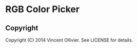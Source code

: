RGB Color Picker
================

Copyright
---------

Copyright (C) 2014 Vincent Ollivier. See LICENSE for details.
